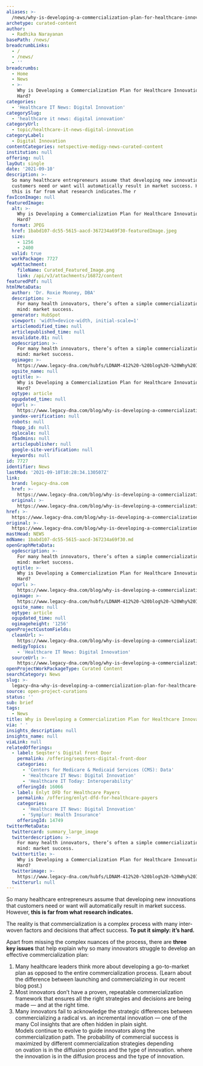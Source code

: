 ```yaml
---
aliases: >-
  /news/why-is-developing-a-commercialization-plan-for-healthcare-innovations-so-hard
archetype: curated-content
author:
  - Radhika Narayanan
basePath: /news/
breadcrumbLinks:
  - /
  - /news/
  - ''
breadcrumbs:
  - Home
  - News
  - >-
    Why is Developing a Commercialization Plan for Healthcare Innovations so
    Hard?
categories:
  - 'Healthcare IT News: Digital Innovation'
categorySlug:
  - 'healthcare it news: digital innovation'
categoryUrl:
  - topic/healthcare-it-news-digital-innovation
categoryLabel:
  - Digital Innovation
contentCategories: netspective-medigy-news-curated-content
institution: null
offering: null
layOut: single
date: '2021-09-10'
description: >-
  So many healthcare entrepreneurs assume that developing new innovations that
  customers need or want will automatically result in market success. However,
  this is far from what research indicates.The r
favIconImage: null
featuredImage:
  alt: >-
    Why is Developing a Commercialization Plan for Healthcare Innovations so
    Hard?
  format: JPEG
  href: 1babd107-dc55-5615-aacd-367234a69f30-featuredImage.jpeg
  size:
    - 1256
    - 2400
  valid: true
  workPackage: 7727
  wpAttachment:
    fileName: Curated_Featured_Image.png
    link: /api/v3/attachments/16872/content
featuredPdf: null
htmlMetaData:
  author: 'Dr. Roxie Mooney, DBA'
  description: >-
    For many health innovators, there’s often a simple commercialization goal in
    mind: market success.
  generator: HubSpot
  viewport: 'width=device-width, initial-scale=1'
  articlemodified_time: null
  articlepublished_time: null
  msvalidate.01: null
  ogdescription: >-
    For many health innovators, there’s often a simple commercialization goal in
    mind: market success.
  ogimage: >-
    https://www.legacy-dna.com/hubfs/LDNAM-412%20-%20blog%20-%20Why%20Is%20Developing%20a%20Commercialization%20Plan%20for%20Healthcare%20Innovations%20so%20Hard%201200x628%20%281%29.png#keepProtocol
  ogsite_name: null
  ogtitle: >-
    Why is Developing a Commercialization Plan for Healthcare Innovations so
    Hard?
  ogtype: article
  ogupdated_time: null
  ogurl: >-
    https://www.legacy-dna.com/blog/why-is-developing-a-commercialization-plan-for-healthcare-innovations-so-hard
  yandex-verification: null
  robots: null
  fbapp_id: null
  oglocale: null
  fbadmins: null
  articlepublisher: null
  google-site-verification: null
  keywords: null
id: 7727
identifier: News
lastMod: '2021-09-10T10:28:34.130507Z'
link:
  brand: legacy-dna.com
  href: >-
    https://www.legacy-dna.com/blog/why-is-developing-a-commercialization-plan-for-healthcare-innovations-so-hard
  original: >-
    https://www.legacy-dna.com/blog/why-is-developing-a-commercialization-plan-for-healthcare-innovations-so-hard
href: >-
  https://www.legacy-dna.com/blog/why-is-developing-a-commercialization-plan-for-healthcare-innovations-so-hard
original: >-
  https://www.legacy-dna.com/blog/why-is-developing-a-commercialization-plan-for-healthcare-innovations-so-hard
mastHead: NEWS
mdName: 1babd107-dc55-5615-aacd-367234a69f30.md
openGraphMetaData:
  ogdescription: >-
    For many health innovators, there’s often a simple commercialization goal in
    mind: market success.
  ogtitle: >-
    Why is Developing a Commercialization Plan for Healthcare Innovations so
    Hard?
  ogurl: >-
    https://www.legacy-dna.com/blog/why-is-developing-a-commercialization-plan-for-healthcare-innovations-so-hard
  ogimage: >-
    https://www.legacy-dna.com/hubfs/LDNAM-412%20-%20blog%20-%20Why%20Is%20Developing%20a%20Commercialization%20Plan%20for%20Healthcare%20Innovations%20so%20Hard%201200x628%20%281%29.png#keepProtocol
  ogsite_name: null
  ogtype: article
  ogupdated_time: null
  ogimageheight: '1256'
openProjectCustomFields:
  cleanUrl: >-
    https://www.legacy-dna.com/blog/why-is-developing-a-commercialization-plan-for-healthcare-innovations-so-hard
  medigyTopics:
    - 'Healthcare IT News: Digital Innovation'
  sourceUrl: >-
    https://www.legacy-dna.com/blog/why-is-developing-a-commercialization-plan-for-healthcare-innovations-so-hard
openProjectWorkPackageType: Curated Content
searchCategory: News
slug: >-
  legacy-dna-why-is-developing-a-commercialization-plan-for-healthcare-innovations-so-hard
source: open-project-curations
status: ''
sub: brief
tags:
  - News
title: Why is Developing a Commercialization Plan for Healthcare Innovations so Hard?
via: ' '
insights_description: null
insights_name: null
viaLink: null
relatedOfferings:
  - label: Seqster's Digital Front Door
    permalink: /offering/seqsters-digital-front-door
    categories:
      - 'Centers for Medicare & Medicaid Services (CMS): Data'
      - 'Healthcare IT News: Digital Innovation'
      - 'Healthcare IT Today: Interoperability'
    offeringId: 16066
  - label: Enlyt DFD for Healthcare Payers
    permalink: /offering/enlyt-dfd-for-healthcare-payers
    categories:
      - 'Healthcare IT News: Digital Innovation'
      - 'Symplur: Health Insurance'
    offeringId: 14749
twitterMetaData:
  twittercard: summary_large_image
  twitterdescription: >-
    For many health innovators, there’s often a simple commercialization goal in
    mind: market success.
  twittertitle: >-
    Why is Developing a Commercialization Plan for Healthcare Innovations so
    Hard?
  twitterimage: >-
    https://www.legacy-dna.com/hubfs/LDNAM-412%20-%20blog%20-%20Why%20Is%20Developing%20a%20Commercialization%20Plan%20for%20Healthcare%20Innovations%20so%20Hard%201200x628%20%281%29.png#keepProtocol
  twitterurl: null
---
```

<p>So many healthcare entrepreneurs assume that developing new innovations that customers need or want will automatically result in market success. However,<strong> this is far from what research indicates.</strong></p><p>The reality is that commercialization is a complex process with many inter-woven factors and decisions that affect success. <strong>To put it simply: it’s hard.</strong></p><p>Apart from missing the complex nuances of the process, there are <strong>three key issues</strong> that help explain why so many innovators struggle to develop an effective commercialization plan:</p><ol><li>Many healthcare leaders think more about developing a go-to-market plan as opposed to the entire commercialization process. (Learn about the difference between launching and commercializing in our recent blog post.)</li><li>Most innovators don’t have a proven, repeatable commercialization framework that ensures all the right strategies and decisions are being made — and at the right time.</li><li>Many innovators fail to acknowledge the strategic differences between commercializing a radical vs. an incremental innovation — one of the many CoI insights that are often hidden in plain sight.<br>Models continue to evolve to guide innovators along the commercialization path. The probability of commercial success is maximized by different commercialization strategies depending on&nbsp;ovation is in the diffusion process and the type of innovation.&nbsp;where the innovation is in the diffusion process and the type of innovation.</li></ol>
